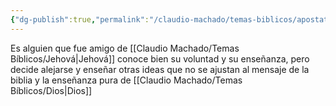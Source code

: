 ```yaml
---
{"dg-publish":true,"permalink":"/claudio-machado/temas-biblicos/apostata/"}
---
```


Es alguien que fue amigo de [[Claudio Machado/Temas Bíblicos/Jehová\|Jehová]]  conoce bien su voluntad y su enseñanza, pero decide alejarse y enseñar otras ideas que no se ajustan al mensaje de la biblia y la enseñanza pura de [[Claudio Machado/Temas Bíblicos/Dios\|Dios]] 